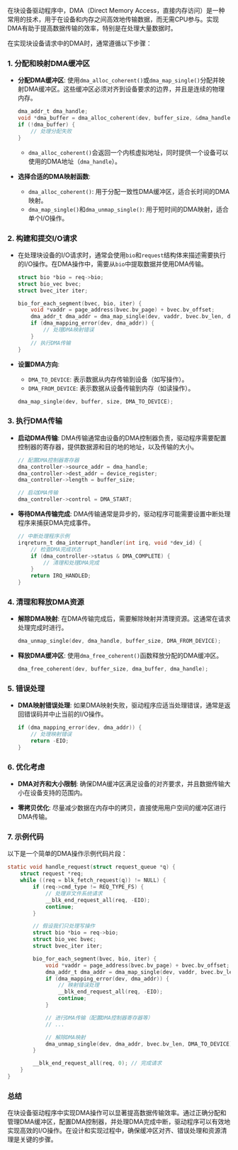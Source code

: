 在块设备驱动程序中，DMA（Direct Memory Access，直接内存访问）是一种常用的技术，用于在设备和内存之间高效地传输数据，而无需CPU参与。实现DMA有助于提高数据传输的效率，特别是在处理大量数据时。

在实现块设备请求中的DMA时，通常遵循以下步骤：

### 1. **分配和映射DMA缓冲区**

- **分配DMA缓冲区**: 使用`dma_alloc_coherent()`或`dma_map_single()`分配并映射DMA缓冲区。这些缓冲区必须对齐到设备要求的边界，并且是连续的物理内存。

  ```c
  dma_addr_t dma_handle;
  void *dma_buffer = dma_alloc_coherent(dev, buffer_size, &dma_handle, GFP_KERNEL);
  if (!dma_buffer) {
      // 处理分配失败
  }
  ```

    - `dma_alloc_coherent()`会返回一个内核虚拟地址，同时提供一个设备可以使用的DMA地址（`dma_handle`）。

- **选择合适的DMA映射函数**:
    - `dma_alloc_coherent()`: 用于分配一致性DMA缓冲区，适合长时间的DMA映射。
    - `dma_map_single()`和`dma_unmap_single()`: 用于短时间的DMA映射，适合单个I/O操作。

### 2. **构建和提交I/O请求**

- 在处理块设备的I/O请求时，通常会使用`bio`和`request`结构体来描述需要执行的I/O操作。在DMA操作中，需要从`bio`中提取数据并使用DMA传输。

  ```c
  struct bio *bio = req->bio;
  struct bio_vec bvec;
  struct bvec_iter iter;

  bio_for_each_segment(bvec, bio, iter) {
      void *vaddr = page_address(bvec.bv_page) + bvec.bv_offset;
      dma_addr_t dma_addr = dma_map_single(dev, vaddr, bvec.bv_len, direction);
      if (dma_mapping_error(dev, dma_addr)) {
          // 处理DMA映射错误
      }
      // 执行DMA传输
  }
  ```

- **设置DMA方向**:
    - `DMA_TO_DEVICE`: 表示数据从内存传输到设备（如写操作）。
    - `DMA_FROM_DEVICE`: 表示数据从设备传输到内存（如读操作）。

  ```c
  dma_map_single(dev, buffer, size, DMA_TO_DEVICE);
  ```

### 3. **执行DMA传输**

- **启动DMA传输**: DMA传输通常由设备的DMA控制器负责，驱动程序需要配置控制器的寄存器，提供数据源和目的地的地址，以及传输的大小。

  ```c
  // 配置DMA控制器寄存器
  dma_controller->source_addr = dma_handle;
  dma_controller->dest_addr = device_register;
  dma_controller->length = buffer_size;

  // 启动DMA传输
  dma_controller->control = DMA_START;
  ```

- **等待DMA传输完成**: DMA传输通常是异步的，驱动程序可能需要设置中断处理程序来捕获DMA完成事件。

  ```c
  // 中断处理程序示例
  irqreturn_t dma_interrupt_handler(int irq, void *dev_id) {
      // 检查DMA完成状态
      if (dma_controller->status & DMA_COMPLETE) {
          // 清理和处理DMA完成
      }
      return IRQ_HANDLED;
  }
  ```

### 4. **清理和释放DMA资源**

- **解除DMA映射**: 在DMA传输完成后，需要解除映射并清理资源。这通常在请求处理完成时进行。

  ```c
  dma_unmap_single(dev, dma_handle, buffer_size, DMA_FROM_DEVICE);
  ```

- **释放DMA缓冲区**: 使用`dma_free_coherent()`函数释放分配的DMA缓冲区。

  ```c
  dma_free_coherent(dev, buffer_size, dma_buffer, dma_handle);
  ```

### 5. **错误处理**

- **DMA映射错误处理**: 如果DMA映射失败，驱动程序应适当处理错误，通常是返回错误码并中止当前的I/O操作。

  ```c
  if (dma_mapping_error(dev, dma_addr)) {
      // 处理映射错误
      return -EIO;
  }
  ```

### 6. **优化考虑**

- **DMA对齐和大小限制**: 确保DMA缓冲区满足设备的对齐要求，并且数据传输大小在设备支持的范围内。

- **零拷贝优化**: 尽量减少数据在内存中的拷贝，直接使用用户空间的缓冲区进行DMA传输。

### 7. **示例代码**
以下是一个简单的DMA操作示例代码片段：

```c
static void handle_request(struct request_queue *q) {
    struct request *req;
    while ((req = blk_fetch_request(q)) != NULL) {
        if (req->cmd_type != REQ_TYPE_FS) {
            // 处理非文件系统请求
            __blk_end_request_all(req, -EIO);
            continue;
        }

        // 假设我们只处理写操作
        struct bio *bio = req->bio;
        struct bio_vec bvec;
        struct bvec_iter iter;

        bio_for_each_segment(bvec, bio, iter) {
            void *vaddr = page_address(bvec.bv_page) + bvec.bv_offset;
            dma_addr_t dma_addr = dma_map_single(dev, vaddr, bvec.bv_len, DMA_TO_DEVICE);
            if (dma_mapping_error(dev, dma_addr)) {
                // 映射错误处理
                __blk_end_request_all(req, -EIO);
                continue;
            }

            // 进行DMA传输（配置DMA控制器寄存器等）
            // ...

            // 解除DMA映射
            dma_unmap_single(dev, dma_addr, bvec.bv_len, DMA_TO_DEVICE);
        }

        __blk_end_request_all(req, 0); // 完成请求
    }
}
```

### 总结

在块设备驱动程序中实现DMA操作可以显著提高数据传输效率。通过正确分配和管理DMA缓冲区，配置DMA控制器，并处理DMA完成中断，驱动程序可以有效地实现高效的I/O操作。在设计和实现过程中，确保缓冲区对齐、错误处理和资源清理是关键的步骤。
